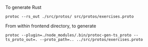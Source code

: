 To generate Rust

`protoc --rs_out ./src/protos/ src/protos/exercises.proto`

From within frontend directory, to generate

`protoc --plugin=./node_modules/.bin/protoc-gen-ts_proto --ts_proto_out=. --proto_path=.. ../src/protos/exercises.proto`
